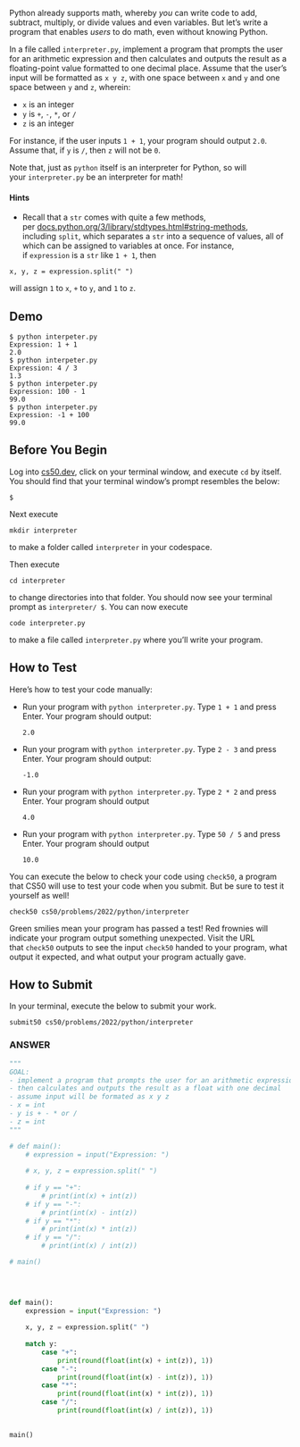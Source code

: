 Python already supports math, whereby _you_ can write code to add, subtract, multiply, or divide values and even variables. But let’s write a program that enables _users_ to do math, even without knowing Python.

In a file called `interpreter.py`, implement a program that prompts the user for an arithmetic expression and then calculates and outputs the result as a floating-point value formatted to one decimal place. Assume that the user’s input will be formatted as `x y z`, with one space between `x` and `y` and one space between `y` and `z`, wherein:

- `x` is an integer
- `y` is `+`, `-`, `*`, or `/`
- `z` is an integer

For instance, if the user inputs `1 + 1`, your program should output `2.0`. Assume that, if `y` is `/`, then `z` will not be `0`.

Note that, just as `python` itself is an interpreter for Python, so will your `interpreter.py` be an interpreter for math!

#### Hints
- Recall that a `str` comes with quite a few methods, per [docs.python.org/3/library/stdtypes.html#string-methods](https://docs.python.org/3/library/stdtypes.html#string-methods), including `split`, which separates a `str` into a sequence of values, all of which can be assigned to variables at once. For instance, if `expression` is a `str` like `1 + 1`, then

```
x, y, z = expression.split(" ")
```

will assign `1` to `x`, `+` to `y`, and `1` to `z`.

## Demo
```
$ python interpeter.py
Expression: 1 + 1
2.0
$ python interpeter.py
Expression: 4 / 3
1.3
$ python interpeter.py
Expression: 100 - 1
99.0
$ python interpeter.py
Expression: -1 + 100
99.0
```

## Before You Begin

Log into [cs50.dev](https://cs50.dev/), click on your terminal window, and execute `cd` by itself. You should find that your terminal window’s prompt resembles the below:

```
$
```

Next execute

```
mkdir interpreter
```

to make a folder called `interpreter` in your codespace.

Then execute

```
cd interpreter
```

to change directories into that folder. You should now see your terminal prompt as `interpreter/ $`. You can now execute

```
code interpreter.py
```

to make a file called `interpreter.py` where you’ll write your program.

## How to Test

Here’s how to test your code manually:

- Run your program with `python interpreter.py`. Type `1 + 1` and press Enter. Your program should output:
    
    ```
    2.0 
    ```
    
- Run your program with `python interpreter.py`. Type `2 - 3` and press Enter. Your program should output:
    
    ```
    -1.0
    ```
    
- Run your program with `python interpreter.py`. Type `2 * 2` and press Enter. Your program should output
    
    ```
    4.0
    ```
    
- Run your program with `python interpreter.py`. Type `50 / 5` and press Enter. Your program should output
    
    ```
    10.0
    ```
    

You can execute the below to check your code using `check50`, a program that CS50 will use to test your code when you submit. But be sure to test it yourself as well!

```
check50 cs50/problems/2022/python/interpreter
```

Green smilies mean your program has passed a test! Red frownies will indicate your program output something unexpected. Visit the URL that `check50` outputs to see the input `check50` handed to your program, what output it expected, and what output your program actually gave.

## How to Submit

In your terminal, execute the below to submit your work.

```
submit50 cs50/problems/2022/python/interpreter
```




### ANSWER
```python
"""
GOAL:
- implement a program that prompts the user for an arithmetic expression
- then calculates and outputs the result as a float with one decimal
- assume input will be formated as x y z
- x = int
- y is + - * or /
- z = int
"""

# def main():
	# expression = input("Expression: ")
	
	# x, y, z = expression.split(" ")
	
	# if y == "+":
		# print(int(x) + int(z))
	# if y == "-":
		# print(int(x) - int(z))
	# if y == "*":
		# print(int(x) * int(z))
	# if y == "/":
		# print(int(x) / int(z))

# main()

  
  

def main():
	expression = input("Expression: ")
	
	x, y, z = expression.split(" ")
	
	match y:
		case "+":
			print(round(float(int(x) + int(z)), 1))
		case "-":
			print(round(float(int(x) - int(z)), 1))
		case "*":
			print(round(float(int(x) * int(z)), 1))
		case "/":
			print(round(float(int(x) / int(z)), 1))

  
main()
```